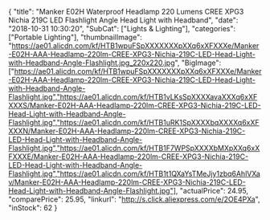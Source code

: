 {
	"title": "Manker E02H Waterproof Headlamp 220 Lumens CREE XPG3   Nichia 219C LED Flashlight Angle Head Light with Headband",
	"date": "2018-10-31 10:30:20",
	"SubCat": ["Lights & Lighting"],
	"categories": ["Portable Lighting"],
	"thumbnailImage": "https://ae01.alicdn.com/kf/HTB1wpuFSpXXXXXXXpXXq6xXFXXXe/Manker-E02H-AAA-Headlamp-220lm-CREE-XPG3-Nichia-219C-LED-Head-Light-with-Headband-Angle-Flashlight.jpg_220x220.jpg",
	"BigImage": ["https://ae01.alicdn.com/kf/HTB1wpuFSpXXXXXXXpXXq6xXFXXXe/Manker-E02H-AAA-Headlamp-220lm-CREE-XPG3-Nichia-219C-LED-Head-Light-with-Headband-Angle-Flashlight.jpg","https://ae01.alicdn.com/kf/HTB1vLKsSpXXXXavaXXXq6xXFXXXS/Manker-E02H-AAA-Headlamp-220lm-CREE-XPG3-Nichia-219C-LED-Head-Light-with-Headband-Angle-Flashlight.jpg","https://ae01.alicdn.com/kf/HTB1uRK1SpXXXXbqXXXXq6xXFXXXN/Manker-E02H-AAA-Headlamp-220lm-CREE-XPG3-Nichia-219C-LED-Head-Light-with-Headband-Angle-Flashlight.jpg","https://ae01.alicdn.com/kf/HTB1F7WPSpXXXXbMXpXXq6xXFXXXE/Manker-E02H-AAA-Headlamp-220lm-CREE-XPG3-Nichia-219C-LED-Head-Light-with-Headband-Angle-Flashlight.jpg","https://ae01.alicdn.com/kf/HTB1t1QXaYsTMeJjy1zbq6AhlVXav/Manker-E02H-AAA-Headlamp-220lm-CREE-XPG3-Nichia-219C-LED-Head-Light-with-Headband-Angle-Flashlight.jpg"],
	"actualPrice": 24.95,
	"comparePrice": 25.95,
	"linkurl": "http://s.click.aliexpress.com/e/2OE4PXa",
	"inStock": 62
}
